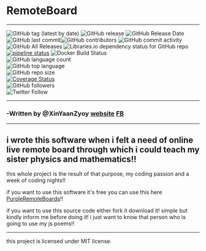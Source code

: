 # RemoteBoard
***

![GitHub tag (latest by date)](https://img.shields.io/github/tag-date/XinYaanZyoy/PurpleRemoteBoards.svg?style=popout)  ![GitHub release](https://img.shields.io/github/release/XinYaanZyoy/PurpleRemoteBoards.svg)  ![GitHub Release Date](https://img.shields.io/github/release-date/XinYaanzyoy/PurpleRemoteBoards.svg?style=popout)  ![GitHub last commit](https://img.shields.io/github/last-commit/XinYaanZyoy/PurpleRemoteBoards.svg?style=popout)![GitHub contributors](https://img.shields.io/github/contributors/XInYaanZyoy/PurpleRemoteBoards.svg?style=popout)  ![GitHub commit activity](https://img.shields.io/github/commit-activity/m/XinYaanZyoy/PurpleRemoteBoards.svg?style=popout)  ![GitHub All Releases](https://img.shields.io/github/downloads/XinYaanZyoy/PurpleRemoteBoards/total.svg?style=popout)  ![Libraries.io dependency status for GitHub repo](https://img.shields.io/librariesio/github/XinYaanZyoy/PurpleRemoteBoards.svg?style=popout)  
[![pipeline status](https://gitlab.com/XinYaanZyoy/PurpleRemoteBoards/badges/master/pipeline.svg)](https://gitlab.com/XinYaanZyoy/PurpleRemoteBoards/commits/master)  ![Docker Build Status](https://img.shields.io/docker/build/xinyaanzyoy/purpleremoteboards.svg?style=popout)  
![GitHub language count](https://img.shields.io/github/languages/count/XinYaanZyoy/PurpleRemoteBoards.svg?style=popout)  
![GitHub top language](https://img.shields.io/github/languages/top/XinYaanZyoy/PurpleRemoteBoards.svg?style=popout)  
![GitHub repo size](https://img.shields.io/github/repo-size/XinYaanZyoy/PurpleRemoteBoards.svg?style=popout)  
[![Coverage Status](https://coveralls.io/repos/github/XinYaanZyoy/PurpleRemoteBoards/badge.svg?branch=master)](https://coveralls.io/github/XinYaanZyoy/PurpleRemoteBoards?branch=master)  
![GitHub followers](https://img.shields.io/github/followers/XinYaanZyoy.svg?label=acquainte&style=social)  
![Twitter Follow](https://img.shields.io/twitter/follow/XinYaanZyoy.svg?label=Acquainte&style=social)

***
### -Written by @XinYaanZyoy [website](https://xinyaanzyoy.github.io/THB) [FB](https://facebook.com/49yatriyaan.love)

***

## i wrote this software when i felt a need of online live remote board through which i could teach my sister physics and mathematics!!

this whole project is the result of that purpose, my coding passion and a week of coding nights!!

if you want to use this software it's free you can use this here [PurpleRemoteBoards](purpleremoteboards.firebaseapp.com)!!

if you want to use this source code either fork it download it! simple but kindly inform me before doing it!
i just want to know that person who is going to use my js poems!!

***
this project is licensed under MIT license.